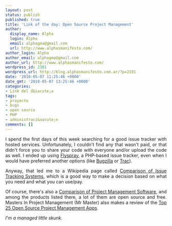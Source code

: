 ```yaml
---
layout: post
status: publish
published: true
title: 'Link of the day: Open Source Project Management'
author:
  display_name: Alpha
  login: Alpha
  email: alphagma@gmail.com
  url: http://www.alphasmanifesto.com/
author_login: Alpha
author_email: alphagma@gmail.com
author_url: http://www.alphasmanifesto.com/
wordpress_id: 2101
wordpress_url: http://blog.alphasmanifesto.com.ar/?p=2101
date: '2010-05-07 11:25:46 +0000'
date_gmt: '2010-05-07 13:25:46 +0000'
categories:
- Link del d&iacute;a
tags:
- proyecto
- bugs
- open source
- PHP
- administraci&oacute;n
comments: []
---
```

<p style="text-align: justify;">I spend the first days of this week searching for a good issue tracker with hosted services. Unfortunately, I couldn't find any that wasn't paid, or that didn't force you to share your code with everyone and/or upload the code as well. I ended up using <a href="http://flyspray.org/">Flyspray</a>, a PHP-based issue tracker, even when I would have preferred another options (like <a href="http://www.bugzilla.org/">Bugzilla</a> or <a href="http://trac.edgewall.org/">Trac</a>).</p>
<p style="text-align: justify;">Anyway, that led me to a Wikipedia page called <a href="http://en.wikipedia.org/wiki/Comparison_of_issue-tracking_systems">Comparison of Issue Tracking Systems</a>, which is a good way to make a decision based on what you need and what you can use/pay.</p>
<p style="text-align: justify;">Of course, there's also a <a href="http://en.wikipedia.org/wiki/List_of_project_management_software">Comparison of Project Management Software</a>, and among the products listed there, a lot of them are open source and free. Masters In Project Management (Mr Master) also makes a review of the <a href="http://mastersinprojectmanagement.org/top-25-open-source-project-management-apps.html">Top 25 Open Source Project Management Apps</a>.</p>
<p style="text-align: justify;"><em>I'm a managed little skunk.</em></p>

